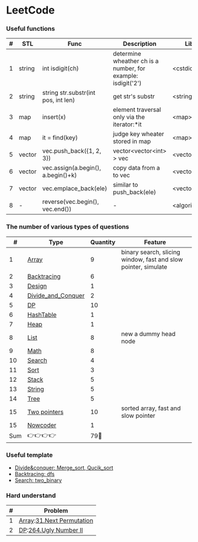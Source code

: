 LeetCode
========

###  Useful functions
| # |STL| Func | Description | Lib |
|---| ----- | ----- | ----- | ------ |
|1|string|int isdigit(ch)|determine wheather ch is a number, for example: isdigit('2')| \<cstdio\> |
|2|string|string str.substr(int pos, int len)|get str's substr|\<string\>|
|3|map|insert(x)|element traversal only via the iterator:\*it|\<map\>|
|4|map|it = find(key)|judge key wheater stored in map|\<map\>|
|5|vector|vec.push_back({1, 2, 3})|vector\<vector\<int\> \> vec|\<vector\>|
|6|vector|vec.assign(a.begin(), a.begin()+k)|copy data from a to vec|\<vector\>|
|7|vector|vec.emplace_back(ele)|similar to push_back(ele)|\<vector\>|
|8|-|reverse(vec.begin(), vec.end())|-|\<algorithm\>|
### The number of various types of questions
| # | Type | Quantity |Feature|
|---|---|---|---|
|1| [Array](https://github.com/frdmu/LeetCode/tree/master/Array) | 9 |binary search, slicing window, fast and slow pointer, simulate|
|2| [Backtracing](https://github.com/frdmu/LeetCode/tree/master/Backtracing) | 6 || 
|3| [Design](https://github.com/frdmu/LeetCode/tree/master/Design) | 1 ||
|4| [Divide_and_Conquer](https://github.com/frdmu/LeetCode/tree/master/Divide_and_Conquer) | 2 | |
|5| [DP](https://github.com/frdmu/LeetCode/tree/master/DP) | 10 | |
|6| [HashTable](https://github.com/frdmu/LeetCode/tree/master/HashTable)| 1 ||
|7| [Heap](https://github.com/frdmu/LeetCode/tree/master/heap) | 1 ||
|8| [List](https://github.com/frdmu/LeetCode/tree/master/List)| 8 |new a dummy head node|
|9| [Math](https://github.com/frdmu/LeetCode/tree/master/Math) | 8| |
|10| [Search](https://github.com/frdmu/LeetCode/tree/master/Search) | 4| |
|11| [Sort](https://github.com/frdmu/LeetCode/tree/master/Sort) | 3| |
|12|[Stack](https://github.com/frdmu/LeetCode/tree/master/Stack)|5||
|13|[String](https://github.com/frdmu/LeetCode/tree/master/String)| 5 ||
|14| [Tree](https://github.com/frdmu/LeetCode/tree/master/Tree) | 5 ||
|15|[Two pointers](https://github.com/frdmu/LeetCode/tree/master/Two_pointers)|10|sorted array, fast and slow pointer|
|15|[Nowcoder](https://github.com/frdmu/LeetCode/tree/master/Nowcoder)| 1 ||
|Sum|:point_right::point_right::point_right::point_right:|79:wave:||

### Useful template
- [Divide&conquer: Merge_sort, Qucik_sort](https://github.com/frdmu/LeetCode/tree/master/Template)
- [Backtracing: dfs](https://github.com/frdmu/LeetCode/tree/master/Template)
- [Search: two_binary](https://github.com/frdmu/LeetCode/tree/master/Template)

### Hard understand
|#|Problem|
|--|--|
|1|[Array](https://github.com/frdmu/LeetCode/tree/master/Array):[31.Next Permutation](https://leetcode-cn.com/problems/next-permutation/)|
|2|[DP](https://github.com/frdmu/LeetCode/tree/master/DP):[264.Ugly Number II](https://leetcode-cn.com/problems/ugly-number-ii/)| 
